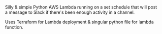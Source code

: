 Silly & simple Python AWS Lambda running on a set schedule that will post a message to Slack if there's been enough activity in a channel. 

Uses Terraform for Lambda deployment & singular python file for lambda function.
